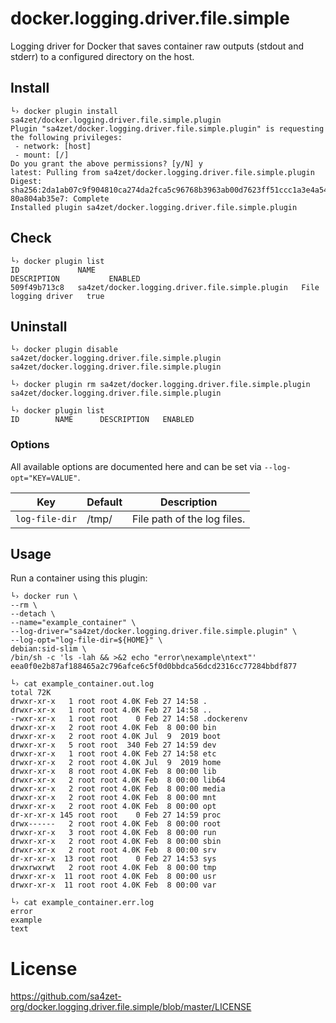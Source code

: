 # docker.logging.driver.file.simple

Logging driver for Docker that saves container raw outputs (stdout and stderr) to a configured directory on the host.

## Install

```
└› docker plugin install sa4zet/docker.logging.driver.file.simple.plugin
Plugin "sa4zet/docker.logging.driver.file.simple.plugin" is requesting the following privileges:
 - network: [host]
 - mount: [/]
Do you grant the above permissions? [y/N] y
latest: Pulling from sa4zet/docker.logging.driver.file.simple.plugin
Digest: sha256:2da1ab07c9f904810ca274da2fca5c96768b3963ab00d7623ff51ccc1a3e4a54
80a804ab35e7: Complete
Installed plugin sa4zet/docker.logging.driver.file.simple.plugin
```

## Check

```
└› docker plugin list
ID             NAME                                                     DESCRIPTION           ENABLED
509f49b713c8   sa4zet/docker.logging.driver.file.simple.plugin   File logging driver   true
```

## Uninstall

```
└› docker plugin disable sa4zet/docker.logging.driver.file.simple.plugin
sa4zet/docker.logging.driver.file.simple.plugin

└› docker plugin rm sa4zet/docker.logging.driver.file.simple.plugin
sa4zet/docker.logging.driver.file.simple.plugin

└› docker plugin list
ID        NAME      DESCRIPTION   ENABLED
```

### Options

All available options are documented here and can be set via `--log-opt="KEY=VALUE"`.

|Key|Default|Description|
|---|---|---|
|`log-file-dir`|/tmp/|File path of the log files.|

## Usage

Run a container using this plugin:

```
└› docker run \
--rm \
--detach \
--name="example_container" \
--log-driver="sa4zet/docker.logging.driver.file.simple.plugin" \
--log-opt="log-file-dir=${HOME}" \
debian:sid-slim \
/bin/sh -c 'ls -lah && >&2 echo "error\nexample\ntext"'
eea0f0e2b87af188465a2c796afce6c5f0d0bbdca56dcd2316cc77284bbdf877

└› cat example_container.out.log
total 72K
drwxr-xr-x   1 root root 4.0K Feb 27 14:58 .
drwxr-xr-x   1 root root 4.0K Feb 27 14:58 ..
-rwxr-xr-x   1 root root    0 Feb 27 14:58 .dockerenv
drwxr-xr-x   2 root root 4.0K Feb  8 00:00 bin
drwxr-xr-x   2 root root 4.0K Jul  9  2019 boot
drwxr-xr-x   5 root root  340 Feb 27 14:59 dev
drwxr-xr-x   1 root root 4.0K Feb 27 14:58 etc
drwxr-xr-x   2 root root 4.0K Jul  9  2019 home
drwxr-xr-x   8 root root 4.0K Feb  8 00:00 lib
drwxr-xr-x   2 root root 4.0K Feb  8 00:00 lib64
drwxr-xr-x   2 root root 4.0K Feb  8 00:00 media
drwxr-xr-x   2 root root 4.0K Feb  8 00:00 mnt
drwxr-xr-x   2 root root 4.0K Feb  8 00:00 opt
dr-xr-xr-x 145 root root    0 Feb 27 14:59 proc
drwx------   2 root root 4.0K Feb  8 00:00 root
drwxr-xr-x   3 root root 4.0K Feb  8 00:00 run
drwxr-xr-x   2 root root 4.0K Feb  8 00:00 sbin
drwxr-xr-x   2 root root 4.0K Feb  8 00:00 srv
dr-xr-xr-x  13 root root    0 Feb 27 14:53 sys
drwxrwxrwt   2 root root 4.0K Feb  8 00:00 tmp
drwxr-xr-x  11 root root 4.0K Feb  8 00:00 usr
drwxr-xr-x  11 root root 4.0K Feb  8 00:00 var

└› cat example_container.err.log
error
example
text
```

# License

https://github.com/sa4zet-org/docker.logging.driver.file.simple/blob/master/LICENSE
